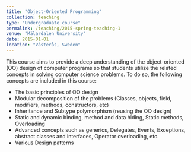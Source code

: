```yaml
---
title: "Object-Oriented Programming"
collection: teaching
type: "Undergraduate course"
permalink: /teaching/2015-spring-teaching-1
venue: "Mälardalen University"
date: 2015-01-01
location: "Västerås, Sweden"
---
```


This course aims to provide a deep understanding of the object-oriented (OO) design of computer programs so that students utilize the related concepts in solving computer science problems. To do so, the following concepts are included in this course:

- The basic principles of OO design
- Modular decomposition of the problems (Classes, objects, field, modifiers, methods, constructors, etc)
- Inheritance and Subtype polymorphism (reusing the OO design) 
- Static and dynamic binding, method and data hiding, Static methods, Overloading
- Advanced concepts such as generics, Delegates, Events, Exceptions, abstract classes and interfaces, Operator overloading, etc.
- Various Design patterns


